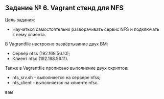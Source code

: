 ## Задание № 6. Vagrant стенд для NFS ##
Цель задания:
- Научиться самостоятельно разворачивать сервис NFS и подключать к нему клиента.

В Vagrantfile настроено развёртывание двух ВМ:
- Сервер nfss (192.168.56.10);
- Клиент nfsc (192.168.56.11).

Также в Vagrantfile прописано выполнение двух скриптов:
- nfs_srv.sh - выполняется на сервере nfss;
- nfs_client - выполняется на клиенте nfsc.

ваы
